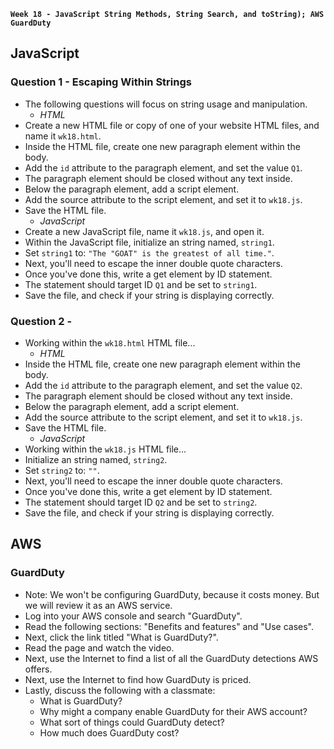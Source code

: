 **`Week 18 - JavaScript String Methods, String Search, and toString); AWS GuardDuty`**

## JavaScript

### Question 1 - Escaping Within Strings
- The following questions will focus on string usage and manipulation.
  - *HTML*
- Create a new HTML file or copy of one of your website HTML files, and name it `wk18.html`.
- Inside the HTML file, create one new paragraph element within the body.
- Add the `id` attribute to the paragraph element, and set the value `Q1`.
- The paragraph element should be closed without any text inside.
- Below the paragraph element, add a script element.
- Add the source attribute to the script element, and set it to `wk18.js`.
- Save the HTML file.
  - *JavaScript*
- Create a new JavaScript file, name it `wk18.js`, and open it.
- Within the JavaScript file, initialize an string named, `string1`.
- Set `string1` to: `"The "GOAT" is the greatest of all time."`.
- Next, you'll need to escape the inner double quote characters.
- Once you've done this, write a get element by ID statement.
- The statement should target ID `Q1` and be set to `string1`.
- Save the file, and check if your string is displaying correctly.

### Question 2 - 
- Working within the `wk18.html` HTML file...
  - *HTML*
- Inside the HTML file, create one new paragraph element within the body.
- Add the `id` attribute to the paragraph element, and set the value `Q2`.
- The paragraph element should be closed without any text inside.
- Below the paragraph element, add a script element.
- Add the source attribute to the script element, and set it to `wk18.js`.
- Save the HTML file.
  - *JavaScript*
- Working within the `wk18.js` HTML file...
- Initialize an string named, `string2`.
- Set `string2` to: `""`.
- Next, you'll need to escape the inner double quote characters.
- Once you've done this, write a get element by ID statement.
- The statement should target ID `Q2` and be set to `string2`.
- Save the file, and check if your string is displaying correctly.



## AWS

### GuardDuty
- Note: We won't be configuring GuardDuty, because it costs money. But we will review it as an AWS service.
- Log into your AWS console and search "GuardDuty".
- Read the following sections: "Benefits and features" and "Use cases".
- Next, click the link titled "What is GuardDuty?".
- Read the page and watch the video.
- Next, use the Internet to find a list of all the GuardDuty detections AWS offers.
- Next, use the Internet to find how GuardDuty is priced.
- Lastly, discuss the following with a classmate:
  - What is GuardDuty?
  - Why might a company enable GuardDuty for their AWS account?
  - What sort of things could GuardDuty detect?
  - How much does GuardDuty cost?
